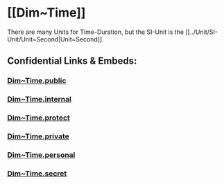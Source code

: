 
# [[Dim~Time]]   

There are many Units for Time-Duration, 
but the SI-Unit is the [[../Unit/SI-Unit/Unit~Second|Unit~Second]].    


## Confidential Links & Embeds: 

### [Dim~Time.public](/_public\Dimension/Dim~Time.public.md) 

### [Dim~Time.internal](/_internal\Dimension/Dim~Time.internal.md) 

### [Dim~Time.protect](/_protect\Dimension/Dim~Time.protect.md) 

### [Dim~Time.private](/_private\Dimension/Dim~Time.private.md) 

### [Dim~Time.personal](/_personal\Dimension/Dim~Time.personal.md) 

### [Dim~Time.secret](/_secret\Dimension/Dim~Time.secret.md)

